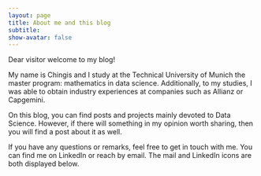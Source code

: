 ```yaml
---
layout: page
title: About me and this blog
subtitle:
show-avatar: false
---
```

Dear visitor welcome to my blog!

My name is Chingis and I study at the Technical University of Munich the master program: mathematics in data science.  Additionally, to my studies, I was able to obtain industry experiences at companies such as  Allianz or Capgemini.

On this blog, you can find posts and projects mainly devoted to Data Science. However, if there will something in my opinion worth sharing, then you will find a post about it as well.

If you have any questions or remarks, feel free to get in touch with me. You can find me on LinkedIn or reach by email. The mail and LinkedIn icons are both displayed below. 


